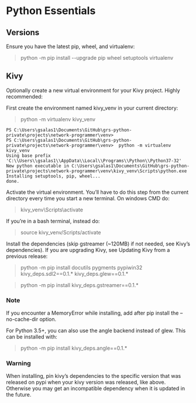 # Python Essentials

## Versions

Ensure you have the latest pip, wheel, and virtualenv:

> python -m pip install --upgrade pip wheel setuptools virtualenv

## Kivy

Optionally create a new virtual environment for your Kivy project. Highly recommended:

First create the environment named kivy_venv in your current directory:

> python -m virtualenv kivy_venv

```
PS C:\Users\gsalas1\Documents\GitHub\grs-python-private\projects\network-programmer\venv>
PS C:\Users\gsalas1\Documents\GitHub\grs-python-private\projects\network-programmer\venv>  python -m virtualenv kivy_venv
Using base prefix 'C:\\Users\\gsalas1\\AppData\\Local\\Programs\\Python\\Python37-32'
New python executable in C:\Users\gsalas1\Documents\GitHub\grs-python-private\projects\network-programmer\venv\kivy_venv\Scripts\python.exe
Installing setuptools, pip, wheel...
done.
```

Activate the virtual environment. You’ll have to do this step from the current directory every time you start a new terminal. On windows CMD do:

> kivy_venv\Scripts\activate

If you’re in a bash terminal, instead do:

> source kivy_venv/Scripts/activate

Install the dependencies (skip gstreamer (~120MB) if not needed, see Kivy’s dependencies). If you are upgrading Kivy, see Updating Kivy from a previous release:

> python -m pip install docutils pygments pypiwin32 kivy_deps.sdl2==0.1.* kivy_deps.glew==0.1.*

> python -m pip install kivy_deps.gstreamer==0.1.*

### Note

If you encounter a MemoryError while installing, add after pip install the –no-cache-dir option.

For Python 3.5+, you can also use the angle backend instead of glew. This can be installed with:

> python -m pip install kivy_deps.angle==0.1.*

### Warning

When installing, pin kivy’s dependencies to the specific version that was released on pypi when your kivy version was released, like above. Otherwise you may get an incompatible dependency when it is updated in the future.
